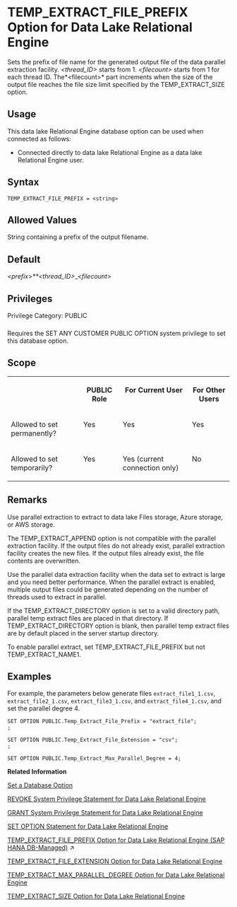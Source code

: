 <!-- loio09cd773ef6924c119dd3adea2e91bd96 -->

# TEMP\_EXTRACT\_FILE\_PREFIX Option for Data Lake Relational Engine

Sets the prefix of file name for the generated output file of the data parallel extraction facility. *<thread\_ID\>* starts from 1. *<filecount\>* starts from 1 for each thread ID. The*<filecount\>* part increments when the size of the output file reaches the file size limit specified by the TEMP\_EXTRACT\_SIZE option.



<a name="loio09cd773ef6924c119dd3adea2e91bd96__section_ajq_xqq_znb"/>

## Usage

This data lake Relational Engine database option can be used when connected as follows:

-   Connected directly to data lake Relational Engine as a data lake Relational Engine user.



<a name="loio09cd773ef6924c119dd3adea2e91bd96__temp_extract_file_prefix_syntax1"/>

## Syntax

```
TEMP_EXTRACT_FILE_PREFIX = <string>
```



<a name="loio09cd773ef6924c119dd3adea2e91bd96__temp_extract_file_prefix_values1"/>

## Allowed Values

String containing a prefix of the output filename.



<a name="loio09cd773ef6924c119dd3adea2e91bd96__temp_extract_file_prefix_default1"/>

## Default

*<prefix\>**<thread\_ID\>*\_*<filecount\>*



<a name="loio09cd773ef6924c119dd3adea2e91bd96__temp_extract_file_prefix_priv1"/>

## Privileges

Privilege Category: PUBLIC



### 

Requires the SET ANY CUSTOMER PUBLIC OPTION system privilege to set this database option.



<a name="loio09cd773ef6924c119dd3adea2e91bd96__temp_extract_file_prefix_scope1"/>

## Scope


<table>
<tr>
<th valign="top">

 

</th>
<th valign="top">

PUBLIC Role

</th>
<th valign="top">

For Current User

</th>
<th valign="top">

For Other Users

</th>
</tr>
<tr>
<td valign="top">

Allowed to set permanently?

</td>
<td valign="top">

Yes

</td>
<td valign="top">

Yes

</td>
<td valign="top">

Yes

</td>
</tr>
<tr>
<td valign="top">

Allowed to set temporarily?

</td>
<td valign="top">

Yes

</td>
<td valign="top">

Yes \(current connection only\)

</td>
<td valign="top">

No

</td>
</tr>
</table>



<a name="loio09cd773ef6924c119dd3adea2e91bd96__temp_extract_file_prefix_remarks1"/>

## Remarks

Use parallel extraction to extract to data lake Files storage, Azure storage, or AWS storage.

The TEMP\_EXTRACT\_APPEND option is not compatible with the parallel extraction facility. If the output files do not already exist, parallel extraction facility creates the new files. If the output files already exist, the file contents are overwritten.

Use the parallel data extraction facility when the data set to extract is large and you need better performance. When the parallel extract is enabled, multiple output files could be generated depending on the number of threads used to extract in parallel.

If the TEMP\_EXTRACT\_DIRECTORY option is set to a valid directory path, parallel temp extract files are placed in that directory. If TEMP\_EXTRACT\_DIRECTORY option is blank, then parallel temp extract files are by default placed in the server startup directory.

To enable parallel extract, set TEMP\_EXTRACT\_FILE\_PREFIX but not TEMP\_EXTRACT\_NAME1.



## Examples

For example, the parameters below generate files `extract_file1_1.csv`, `extract_file2_1.csv`, `extract_file3_1.csv`, and `extract_file4_1.csv`, and set the parallel degree 4.

```
SET OPTION PUBLIC.Temp_Extract_File_Prefix = "extract_file";
;
```

```
SET OPTION PUBLIC.Temp_Extract_File_Extension = "csv";
;
```

```
SET OPTION PUBLIC.Temp_Extract_Max_Parallel_Degree = 4;

```

**Related Information**  


[Set a Database Option](set-a-database-option-0dcb893.md "You set options with the SET OPTION statement.")

[REVOKE System Privilege Statement for Data Lake Relational Engine](../080-sql-statements/revoke-system-privilege-statement-for-data-lake-relational-engine-a3eadda.md "Removes specific system privileges from specific users and the right to administer the privilege.")

[GRANT System Privilege Statement for Data Lake Relational Engine](../080-sql-statements/grant-system-privilege-statement-for-data-lake-relational-engine-a3dfcb0.md "Grants specific system privileges to users or roles, with or without administrative rights.")

[SET OPTION Statement for Data Lake Relational Engine](../080-sql-statements/set-option-statement-for-data-lake-relational-engine-a625da7.md "Changes options that affect the behavior of the database and its compatibility with Transact-SQL. Setting the value of an option can change the behavior for all users or an individual user, in either a temporary or permanent scope.")

[TEMP_EXTRACT_FILE_PREFIX Option for Data Lake Relational Engine (SAP HANA DB-Managed)](https://help.sap.com/viewer/a898e08b84f21015969fa437e89860c8/2024_3_QRC/en-US/af977f36d280410dba64b6bfe2608179.html "Sets the prefix of file name for the generated output file of the data parallel extraction facility. thread_ID starts from 1. filecount starts from 1 for each thread ID. Thefilecount part increments when the size of the output file reaches the file size limit specified by the TEMP_EXTRACT_SIZE option.") :arrow_upper_right:

[TEMP\_EXTRACT\_FILE\_EXTENSION Option for Data Lake Relational Engine](temp-extract-file-extension-option-for-data-lake-relational-engine-896be73.md "Sets the file name extension for the generated output file of the data parallel extraction facility. When you specify the TEMP_EXTRACT_FILE_EXTENSION option, each file name generated becomes prefix thread_ID_filecount.file extension.")

[TEMP\_EXTRACT\_MAX\_PARALLEL\_DEGREE Option for Data Lake Relational Engine](temp-extract-max-parallel-degree-option-for-data-lake-relational-engine-00f65e6.md "Sets the maximum parallel degree for the data extraction facility. The TEMP_EXTRACT_MAX_PARALLEL_DEGREE option limits the maximum number of threads that run in parallel to extract data.")

[TEMP\_EXTRACT\_SIZE Option for Data Lake Relational Engine](temp-extract-size-option-for-data-lake-relational-engine-096c15c.md "Sets the maximum size (KB) of the corresponding output files generated by the parallel data extraction facility.")

